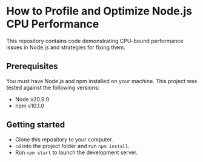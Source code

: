 # How to Profile and Optimize Node.js CPU Performance

This repository contains code demonstrating CPU-bound performance issues in
Node.js and strategies for fixing them.

## Prerequisites

You must have Node.js and npm installed on your machine. This project was tested
against the following versions:

- Node v20.9.0
- npm v10.1.0

## Getting started

- Clone this repository to your computer.
- `cd` into the project folder and run `npm install`.
- Run `npm start` to launch the development server.
